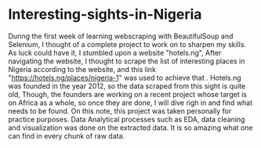 # Interesting-sights-in-Nigeria

During the first week of learning webscraping with BeautifulSoup and Selenium, I thought of a complete project to work on to sharpen my skills. As luck could have it, I stumbled upon a website "hotels.ng", After navigating the website, I thought to scrape the list of interesting places in Nigeria according to the website, and this link "https://hotels.ng/places/nigeria-1" was used to achieve that . Hotels.ng was founded in the year 2012, so the data scraped from this sight is quite old, Though, the founders are working on a recent project whose target is on Africa as a whole, so once they are done, I will dive righ in and find what needs to be found. On this note,  this project was taken personally for practice purposes. Data Analytical processes such as EDA, data cleaning and visualization was done on the extracted data. It is so amazing what one can find in every chunk of raw data.
